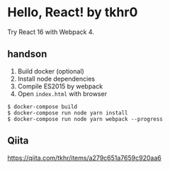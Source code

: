 # Hello, React! by tkhr0

Try React 16 with Webpack 4.

## handson

1. Build docker (optional)
1. Install node dependencies
1. Compile ES2015 by webpack
1. Open `index.html` with browser

```
$ docker-compose build
$ docker-compose run node yarn install
$ docker-compose run node yarn webpack --progress
```

## Qiita
https://qiita.com/tkhr/items/a279c651a7659c920aa6
